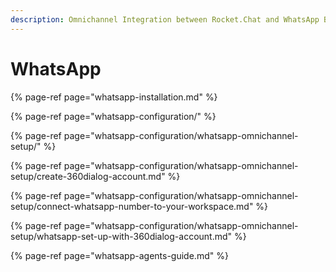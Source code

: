 ```yaml
---
description: Omnichannel Integration between Rocket.Chat and WhatsApp Business.
---
```


# WhatsApp

{% page-ref page="whatsapp-installation.md" %}

{% page-ref page="whatsapp-configuration/" %}

{% page-ref page="whatsapp-configuration/whatsapp-omnichannel-setup/" %}

{% page-ref page="whatsapp-configuration/whatsapp-omnichannel-setup/create-360dialog-account.md" %}

{% page-ref page="whatsapp-configuration/whatsapp-omnichannel-setup/connect-whatsapp-number-to-your-workspace.md" %}

{% page-ref page="whatsapp-configuration/whatsapp-omnichannel-setup/whatsapp-set-up-with-360dialog-account.md" %}

{% page-ref page="whatsapp-agents-guide.md" %}



